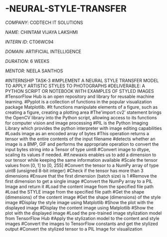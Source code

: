 # -NEURAL-STYLE-TRANSFER

*COMPANY*: CODTECH IT SOLUTIONS

*NAME*: CHINTAM VIJAYA LAKSHMI

*INTERN ID*: CT06WC94

*DOMAIN*: ARTIFICIAL INTELLIGENCE

*DURATION*: 6 WEEKS

*MENTOR*: NEELA SANTHOS

#INTERNSHIP TASK-3
#IMPLEMENT A NEURAL STYLE TRANSFER MODEL TO APPLY ARTISTIC STYLES TO PHOTOGRAPHS
#DELIVERABLE: A PYTHON SCRIPT OR NOTEBOOK WITH EXAMPLES OF STYLED IMAGES 
#TensorFlow Hub is an open repository and library for reusable machine learning.
#Pyplot is a collection of functions in the popular visualization package Matplotlib. 
#It functions manipulate elements of a figure, such as creating a figure, creating a plotting area
#The'import cv2' statement brings the OpenCV library into the Python script, allowing access to its functions for computer vision and image processing
#PIL is the Python Imaging Library which provides the python interpreter with image editing capabilities
#Loads image as an encoded array of bytes
#This operation returns a tensor with the entire contents of the input filename
#detects whether an image is a BMP, GIF and performs the appropriate operation to convert the input bytes string into a Tensor of type uint8
#Convert image to dtype, scaling its values if needed.
#tf.newaxis enables us to add a dimension to our tensor while keeping the same information available
#Scale the tensor values from [0, 1] to [0, 255]
#Convert the tensor to a NumPy array of type uint8 (unsigned 8-bit integer)
#Check if the tensor has more than 3 dimensions
#Ensure that the first dimension (batch size) is 1
#Remove the first dimension to get a single image
#Convert the NumPy array to a PIL Image and return it
#Load the content image from the specified file path
#Load the STYLE image from the specified file path
#Get the shape (dimensions) of the content image
#Get the shape (dimensions) of the style image
#Display the style image using Matplotlib
#Show the plot with the displayed image
#Display the content image using Matplotlib
#Show the plot with the displayed image
#Load the pre-trained image stylization model from TensorFlow Hub
#Apply the stylization model to the content and style images
#Convert the images to TensorFlow constants and get the stylized output
#Convert the stylized tensor to a PIL Image for visualization
